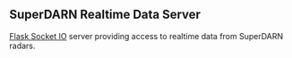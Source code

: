 ## SuperDARN Realtime Data Server

[Flask Socket IO](https://flask-socketio.readthedocs.io/en/latest/index.html) server providing access to realtime data from SuperDARN radars.